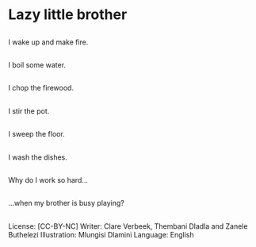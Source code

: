 # Lazy little brother

##
I wake up and make
fire.

##
I boil some water.

##
I chop the firewood.

##
I stir the pot.

##
I sweep the floor.

##
I wash the dishes.

##
Why do I work so hard...

##
…when my brother is
busy playing?

##
License: [CC-BY-NC]
Writer: Clare Verbeek, Thembani Dladla and Zanele Buthelezi
Illustration: Mlungisi Dlamini
Language: English
